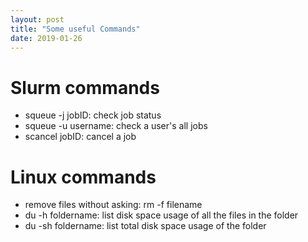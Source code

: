 ```yaml
---
layout: post
title: "Some useful Commands"
date: 2019-01-26
---
```

<h1> Slurm commands </h1>
<ul> 
  <li> squeue -j jobID: check job status</li>
  <li> squeue -u username: check a user's all jobs</li>
  <li>  scancel jobID: cancel a job</li>
</ul>

<h1> Linux commands</h1>
<ul>
  <li>remove files without asking: rm -f filename </li>
  <li>du -h foldername: list disk space usage of all the files in the folder</li>
  <li>du -sh foldername: list total disk space usage of the folder</li>
  </ul>
